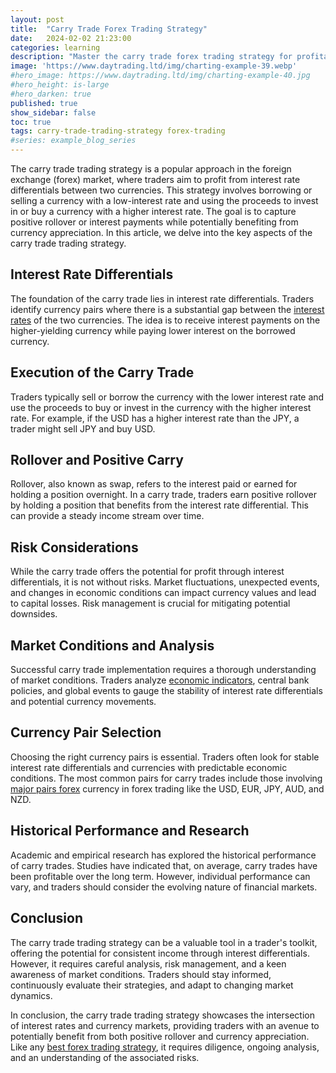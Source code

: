 ```yaml
---
layout: post
title:  "Carry Trade Forex Trading Strategy"
date:   2024-02-02 21:23:00
categories: learning
description: "Master the carry trade forex trading strategy for profitable trading. Learn execution, risks, and historical performance. Your key to success."
image: 'https://www.daytrading.ltd/img/charting-example-39.webp'
#hero_image: https://www.daytrading.ltd/img/charting-example-40.jpg
#hero_height: is-large
#hero_darken: true
published: true
show_sidebar: false
toc: true
tags: carry-trade-trading-strategy forex-trading
#series: example_blog_series
---
```


<p>The carry trade trading strategy is a popular approach in the foreign exchange (forex) market, where traders aim to profit from interest rate differentials between two currencies. This strategy involves borrowing or selling a currency with a low-interest rate and using the proceeds to invest in or buy a currency with a higher interest rate. The goal is to capture positive rollover or interest payments while potentially benefiting from currency appreciation. In this article, we delve into the key aspects of the carry trade trading strategy.</p>

## Interest Rate Differentials
<p>The foundation of the carry trade lies in interest rate differentials. Traders identify currency pairs where there is a substantial gap between the <a href="https://www.daytrading.ltd/learning/interest-rates">interest rates</a> of the two currencies. The idea is to receive interest payments on the higher-yielding currency while paying lower interest on the borrowed currency.</p>

## Execution of the Carry Trade
<p>Traders typically sell or borrow the currency with the lower interest rate and use the proceeds to buy or invest in the currency with the higher interest rate. For example, if the USD has a higher interest rate than the JPY, a trader might sell JPY and buy USD.</p>

## Rollover and Positive Carry
<p>Rollover, also known as swap, refers to the interest paid or earned for holding a position overnight. In a carry trade, traders earn positive rollover by holding a position that benefits from the interest rate differential. This can provide a steady income stream over time.</p>

## Risk Considerations
<p>While the carry trade offers the potential for profit through interest differentials, it is not without risks. Market fluctuations, unexpected events, and changes in economic conditions can impact currency values and lead to capital losses. Risk management is crucial for mitigating potential downsides.</p>

## Market Conditions and Analysis
<p>Successful carry trade implementation requires a thorough understanding of market conditions. Traders analyze <a href="https://www.daytrading.ltd/learning/economic-indicators-in-forex-trading">economic indicators</a>, central bank policies, and global events to gauge the stability of interest rate differentials and potential currency movements.</p>
  
## Currency Pair Selection
<p>Choosing the right currency pairs is essential. Traders often look for stable interest rate differentials and currencies with predictable economic conditions. The most common pairs for carry trades include those involving <a href="https://www.daytrading.ltd/learning/major-currency-pairs-in-forex-trading">major pairs forex</a> currency in forex trading</a> like the USD, EUR, JPY, AUD, and NZD.</p>

## Historical Performance and Research
<p>Academic and empirical research has explored the historical performance of carry trades. Studies have indicated that, on average, carry trades have been profitable over the long term. However, individual performance can vary, and traders should consider the evolving nature of financial markets.</p>

## Conclusion
<p>The carry trade trading strategy can be a valuable tool in a trader's toolkit, offering the potential for consistent income through interest differentials. However, it requires careful analysis, risk management, and a keen awareness of market conditions. Traders should stay informed, continuously evaluate their strategies, and adapt to changing market dynamics.</p>

<p>In conclusion, the carry trade trading strategy showcases the intersection of interest rates and currency markets, providing traders with an avenue to potentially benefit from both positive rollover and currency appreciation. Like any <a href="https://www.daytrading.ltd/learning/best-forex-trading-strategy">best forex trading strategy</a>, it requires diligence, ongoing analysis, and an understanding of the associated risks.</p>

<script type="application/ld+json">
{
  "@context": "https://schema.org",
  "@type": "FAQPage",
  "mainEntity": [
    {
      "@type": "Question",
      "name": "What is the carry trade trading strategy?",
      "acceptedAnswer": {
        "@type": "Answer",
        "text": "The carry trade trading strategy involves profiting from interest rate differentials between two currencies. Traders borrow or sell a low-interest-rate currency and invest in a higher-yielding one, aiming to capture positive rollover or interest payments."
      }
    },
    {
      "@type": "Question",
      "name": "How is the carry trade executed?",
      "acceptedAnswer": {
        "@type": "Answer",
        "text": "Traders typically sell or borrow the currency with the lower interest rate and use the proceeds to buy or invest in the currency with the higher interest rate."
      }
    },
    {
      "@type": "Question",
      "name": "What is rollover in the carry trade?",
      "acceptedAnswer": {
        "@type": "Answer",
        "text": "Rollover, or swap, refers to the interest paid or earned for holding a position overnight. In the carry trade, traders earn positive rollover by holding positions benefiting from interest rate differentials."
      }
    },
    {
      "@type": "Question",
      "name": "What are the risks associated with the carry trade?",
      "acceptedAnswer": {
        "@type": "Answer",
        "text": "While the carry trade offers profit potential, it involves risks such as market fluctuations, unexpected events, and changes in economic conditions. Effective risk management is crucial."
      }
    },
    {
      "@type": "Question",
      "name": "How do traders analyze market conditions for the carry trade?",
      "acceptedAnswer": {
        "@type": "Answer",
        "text": "Traders analyze economic indicators, central bank policies, and global events to gauge stability in interest rate differentials and potential currency movements."
      }
    },
    {
      "@type": "Question",
      "name": "Which currency pairs are commonly used in carry trades?",
      "acceptedAnswer": {
        "@type": "Answer",
        "text": "Common pairs for carry trades involve major currencies like USD, EUR, JPY, AUD, and NZD. Traders often choose pairs with stable interest rate differentials and predictable economic conditions."
      }
    },
    {
      "@type": "Question",
      "name": "What does historical research say about the carry trade?",
      "acceptedAnswer": {
        "@type": "Answer",
        "text": "Historical research suggests that, on average, carry trades have been profitable over the long term. However, individual performance can vary, and traders should consider the evolving nature of financial markets."
      }
    },
    {
      "@type": "Question",
      "name": "How can traders adapt and succeed with the carry trade trading strategy?",
      "acceptedAnswer": {
        "@type": "Answer",
        "text": "Traders should stay informed, conduct ongoing analysis, and adapt to changing market dynamics. Diligence, risk management, and an understanding of associated risks are essential for success."
      }
    }
  ]
}
</script>